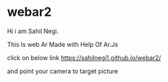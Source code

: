 # webar2
Hi i am Sahil Negi.

This Is web Ar Made with Help Of Ar.Js


click on below link
https://sahilnegi1.github.io/webar2/

and point your camera to target picture
